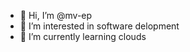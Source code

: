 - 👋 Hi, I’m @mv-ep
- 👀 I’m interested in software delopment
- 🌱 I’m currently learning clouds
<!---
mv-ep/mv-ep is a ✨ special ✨ repository because its `README.md` (this file) appears on your GitHub profile.
You can click the Preview link to take a look at your changes.
--->
